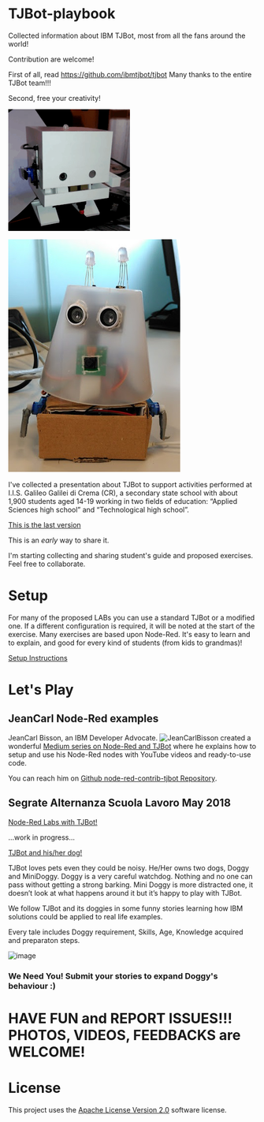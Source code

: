 # TJBot-playbook
Collected information about IBM TJBot, most from all the fans around the world!

Contribution are welcome!

First of all, read https://github.com/ibmtjbot/tjbot
Many thanks to the entire TJBot team!!!

Second, free your creativity!

![ASLTJBot](/Images/ASLTJBot_2018_two_arms.gif)

![Faccina (little face)](/Images/Faccina.jpg)

I've collected a presentation about TJBot to support activities performed at I.I.S. Galileo Galilei di Crema (CR), a secondary state school with about 1,900 students aged 14-19 working in two fields of education: “Applied Sciences high school” and “Technological high school”.

[This is the last version](ASL%20-%20TJBot%20playground%20v0.5.20180618.pptx)

This is an *early* way to share it.

I'm starting collecting and sharing student's guide and proposed exercises. Feel free to collaborate.

# Setup

For many of the proposed LABs you can use a standard TJBot or a modified one. If a different configuration is required, it will be noted at the start of the exercise.
Many exercises are based upon Node-Red. It's easy to learn and to explain, and good for every kind of students (from kids to grandmas)!

[Setup Instructions](https://github.com/fmanclossi/TJBot-playbook/tree/master/setup)

# Let's Play

## JeanCarl Node-Red examples
JeanCarl Bisson, an IBM Developer Advocate. ![JeanCarlBisson](https://cdn-images-1.medium.com/fit/c/60/60/1*tocg1dafjcMwYIKG8wnpww.jpeg) created a wonderful [Medium series on Node-Red and TJBot](https://medium.com/@jeancarlbisson/how-to-train-your-tjbot-in-node-red-88bfb3bbe0ab) where he explains how to setup and use his Node-Red nodes with YouTube videos and ready-to-use code.

You can reach him on [Github node-red-contrib-tjbot Repository](https://github.com/jeancarl/node-red-contrib-tjbot).

## Segrate Alternanza Scuola Lavoro May 2018
[Node-Red Labs with TJBot!](https://github.com/fmanclossi/TJBot-playbook/tree/master/examples/Segrate_ASL2018)

...work in progress...

[TJBot and his/her dog!](https://github.com/fmanclossi/TJBot-playbook/tree/master/examples/Doggy)

TJBot loves pets even they could be noisy. He/Her owns two dogs, Doggy and MiniDoggy. Doggy is a very careful watchdog. Nothing and no one can pass without getting a strong barking. Mini Doggy is more distracted one, it doesn’t look at what happens around it but it’s happy to play with TJBot.

We follow TJBot and its doggies in some funny stories learning how IBM solutions could be applied to real life examples.

Every tale includes Doggy requirement, Skills, Age, Knowledge acquired and preparaton steps.

![image](https://github.com/fmanclossi/TJBot-playbook/blob/master/examples/Doggy/Media/Tales/t02c01.Doggy.Lazy.PushUps.Animated.gif)

### We Need You! Submit your stories to expand Doggy's behaviour :)

# HAVE FUN and REPORT ISSUES!!! PHOTOS, VIDEOS, FEEDBACKS are WELCOME!

# License  
This project uses the [Apache License Version 2.0](LICENSE) software license.  
